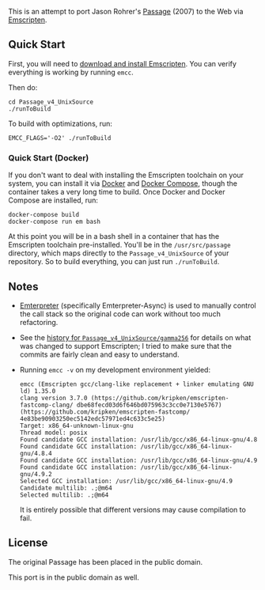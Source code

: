 This is an attempt to port Jason Rohrer's [Passage][] (2007) to the Web via
[Emscripten][].

## Quick Start

First, you will need to [download and install Emscripten][download]. You can
verify everything is working by running `emcc`.

Then do:

```
cd Passage_v4_UnixSource
./runToBuild
```

To build with optimizations, run:

```
EMCC_FLAGS='-O2' ./runToBuild
```

### Quick Start (Docker)

If you don't want to deal with installing the Emscripten toolchain on your
system, you can install it via [Docker][] and [Docker Compose][], though
the container takes a very long time to build. Once Docker and Docker Compose
are installed, run:

```
docker-compose build
docker-compose run em bash
```

At this point you will be in a bash shell in a container that has the
Emscripten toolchain pre-installed. You'll be in the `/usr/src/passage`
directory, which maps directly to the `Passage_v4_UnixSource` of your
repository. So to build everything, you can just run `./runToBuild`.

## Notes

* [Emterpreter][] (specifically Emterpreter-Async) is used to manually
  control the call stack so the original code can work without too much
  refactoring.

* See the [history for `Passage_v4_UnixSource/gamma256`][history] for
  details on what was changed to support Emscripten; I tried to make
  sure that the commits are fairly clean and easy to understand.

* Running `emcc -v` on my development environment yielded:

  ```
  emcc (Emscripten gcc/clang-like replacement + linker emulating GNU ld) 1.35.0
  clang version 3.7.0 (https://github.com/kripken/emscripten-fastcomp-clang/ dbe68fecd03d6f646bd075963c3cc0e7130e5767) (https://github.com/kripken/emscripten-fastcomp/ 4e83be90903250ec5142edc57971ed4c633c5e25)
  Target: x86_64-unknown-linux-gnu
  Thread model: posix
  Found candidate GCC installation: /usr/lib/gcc/x86_64-linux-gnu/4.8
  Found candidate GCC installation: /usr/lib/gcc/x86_64-linux-gnu/4.8.4
  Found candidate GCC installation: /usr/lib/gcc/x86_64-linux-gnu/4.9
  Found candidate GCC installation: /usr/lib/gcc/x86_64-linux-gnu/4.9.2
  Selected GCC installation: /usr/lib/gcc/x86_64-linux-gnu/4.9
  Candidate multilib: .;@m64
  Selected multilib: .;@m64
  ```

  It is entirely possible that different versions may cause compilation
  to fail.

## License

The original Passage has been placed in the public domain.

This port is in the public domain as well.

[Passage]: http://hcsoftware.sourceforge.net/passage/
[Emscripten]: http://emscripten.org/
[Emterpreter]: https://github.com/kripken/emscripten/wiki/Emterpreter
[download]: http://kripken.github.io/emscripten-site/docs/getting_started/downloads.html
[Docker]: http://docker.com/
[Docker Compose]: https://docs.docker.com/compose/
[history]: https://github.com/toolness/passage-emscripten/commits/master/Passage_v4_UnixSource/gamma256
